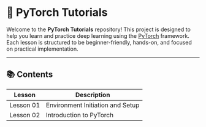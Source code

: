 # 🧠 PyTorch Tutorials

Welcome to the **PyTorch Tutorials** repository! This project is designed to help you learn and practice deep learning using the [PyTorch](https://pytorch.org/) framework. Each lesson is structured to be beginner-friendly, hands-on, and focused on practical implementation.

---

## 📚 Contents

| Lesson    | Description                                             |
|-----------|---------------------------------------------------------|
| Lesson 01 | Environment Initiation and Setup  |
| Lesson 02 | Introduction to PyTorch |
